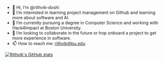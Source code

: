 - 👋 Hi, I’m @rithvik-doshi
- 👀 I’m interested in learning project management on Github and learning more about software and AI.
- 🌱 I’m currently pursuing a degree in Computer Science and working with Hack4Impact at Boston University.
- 💞️ I’m looking to collaborate in the future or hop onboard a project to get more experience in software.
- 📫 How to reach me: rithvik@bu.edu

[![Rithvik's GitHub stats](https://github-readme-stats.vercel.app/api?username=rithvik-doshi)](https://github.com/anuraghazra/github-readme-stats)


<!---
rithvik-doshi/rithvik-doshi is a ✨ special ✨ repository because its `README.md` (this file) appears on your GitHub profile.
You can click the Preview link to take a look at your changes.
--->
